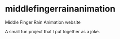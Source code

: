 # middlefingerrainanimation
Middle Finger Rain Animation website

A small fun project that I put together as a joke.
